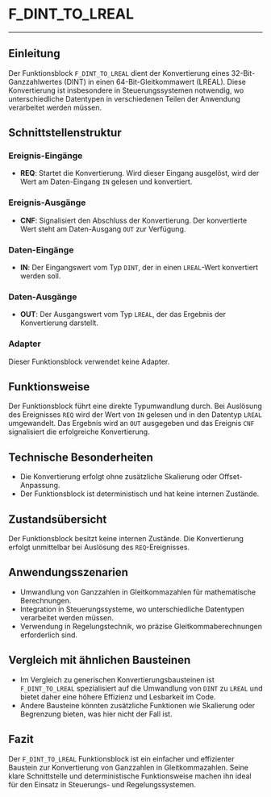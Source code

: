 # F_DINT_TO_LREAL

* * * * * * * * * *
## Einleitung
Der Funktionsblock `F_DINT_TO_LREAL` dient der Konvertierung eines 32-Bit-Ganzzahlwertes (DINT) in einen 64-Bit-Gleitkommawert (LREAL). Diese Konvertierung ist insbesondere in Steuerungssystemen notwendig, wo unterschiedliche Datentypen in verschiedenen Teilen der Anwendung verarbeitet werden müssen.

## Schnittstellenstruktur
### **Ereignis-Eingänge**
- **REQ**: Startet die Konvertierung. Wird dieser Eingang ausgelöst, wird der Wert am Daten-Eingang `IN` gelesen und konvertiert.

### **Ereignis-Ausgänge**
- **CNF**: Signalisiert den Abschluss der Konvertierung. Der konvertierte Wert steht am Daten-Ausgang `OUT` zur Verfügung.

### **Daten-Eingänge**
- **IN**: Der Eingangswert vom Typ `DINT`, der in einen `LREAL`-Wert konvertiert werden soll.

### **Daten-Ausgänge**
- **OUT**: Der Ausgangswert vom Typ `LREAL`, der das Ergebnis der Konvertierung darstellt.

### **Adapter**
Dieser Funktionsblock verwendet keine Adapter.

## Funktionsweise
Der Funktionsblock führt eine direkte Typumwandlung durch. Bei Auslösung des Ereignisses `REQ` wird der Wert von `IN` gelesen und in den Datentyp `LREAL` umgewandelt. Das Ergebnis wird an `OUT` ausgegeben und das Ereignis `CNF` signalisiert die erfolgreiche Konvertierung.

## Technische Besonderheiten
- Die Konvertierung erfolgt ohne zusätzliche Skalierung oder Offset-Anpassung.
- Der Funktionsblock ist deterministisch und hat keine internen Zustände.

## Zustandsübersicht
Der Funktionsblock besitzt keine internen Zustände. Die Konvertierung erfolgt unmittelbar bei Auslösung des `REQ`-Ereignisses.

## Anwendungsszenarien
- Umwandlung von Ganzzahlen in Gleitkommazahlen für mathematische Berechnungen.
- Integration in Steuerungssysteme, wo unterschiedliche Datentypen verarbeitet werden müssen.
- Verwendung in Regelungstechnik, wo präzise Gleitkommaberechnungen erforderlich sind.

## Vergleich mit ähnlichen Bausteinen
- Im Vergleich zu generischen Konvertierungsbausteinen ist `F_DINT_TO_LREAL` spezialisiert auf die Umwandlung von `DINT` zu `LREAL` und bietet daher eine höhere Effizienz und Lesbarkeit im Code.
- Andere Bausteine könnten zusätzliche Funktionen wie Skalierung oder Begrenzung bieten, was hier nicht der Fall ist.

## Fazit
Der `F_DINT_TO_LREAL` Funktionsblock ist ein einfacher und effizienter Baustein zur Konvertierung von Ganzzahlen in Gleitkommazahlen. Seine klare Schnittstelle und deterministische Funktionsweise machen ihn ideal für den Einsatz in Steuerungs- und Regelungssystemen.